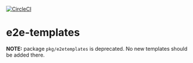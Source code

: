 [![CircleCI](https://circleci.com/gh/giantswarm/e2etemplates.svg?style=shield)](https://circleci.com/gh/giantswarm/e2etemplates)

# e2e-templates

**NOTE:** package `pkg/e2etemplates` is deprecated. No new templates should be
added there.
